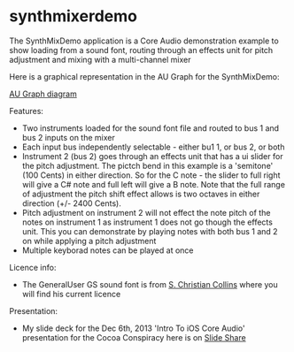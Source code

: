 synthmixerdemo
==============

The SynthMixDemo application is a Core Audio demonstration example to show loading from a sound font, routing through an effects unit for pitch adjustment and mixing with a multi-channel mixer

Here is a graphical representation in the AU Graph for the SynthMixDemo:

[AU Graph diagram](AUGraph.png)

Features:

- Two instruments loaded for the sound font file and routed to bus 1 and bus 2 inputs on the mixer
- Each input bus independently selectable - either bu1 1, or bus 2, or both
- Instrument 2 (bus 2) goes through an effects unit that has a ui slider for the pitch adjustment.  The pictch bend in this example is a 'semitone' (100 Cents) in either direction. So for the C note - the slider to full right will give a C# note and full left will give a B note.  Note that the full range of adjustment the pitch shift effect allows is two octaves in either direction (+/- 2400 Cents).
- Pitch adjustment on instrument 2 will not effect the note pitch of the notes on instrument 1 as instrument 1 does not go though the effects unit.  This you can demonstrate by playing notes with both bus 1 and 2 on while applying a pitch adjustment 
- Multiple keyborad notes can be played at once

Licence info:

- The GeneralUser GS sound font is from [S. Christian Collins](http://www.schristiancollins.com/generaluser.php) where you will find his current licence


Presentation:

- My slide deck for the Dec 6th, 2013 'Intro To iOS Core Audio' presentation for the Cocoa Conspiracy here is on [Slide Share](http://www.slideshare.net/slideshow/embed_code/29184534)
